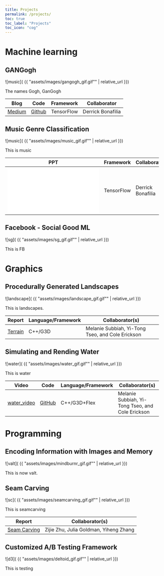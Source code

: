 ```yaml
---
title: Projects
permalink: /projects/
toc: true
toc_label: "Projects"
toc_icon: "cog"
---
```



# Machine learning

## GANGogh

![music]( {{ "assets/images/gangogh_gif.gif"" | relative_url }})


The names Gogh, GanGogh

Blog | Code | Framework | Collaborator
--- | --- | --- | ---
 [Medium](https://towardsdatascience.com/gangogh-creating-art-with-gans-8d087d8f74a1) | [Github](https://github.com/rkjones4/GANGogh) | TensorFlow |  Derrick Bonafilia


## Music Genre Classification

![music]( {{ "assets/images/music_gif.gif"" | relative_url }})

This is music

PPT | Framework | Collaborator
--- | --- | --- 
![Genre Classification](/assets/pfs/genre.pdf) | TensorFlow | Derrick Bonafilia

## Facebook - Social Good ML

![sg]( {{ "assets/images/sg_gif.gif"" | relative_url }})

This is FB

# Graphics

## Procedurally Generated Landscapes

![landscape]( {{ "assets/images/landscape_gif.gif"" | relative_url }})

This is landscapes.

Report | Language/Framework | Collaborator(s)
--- | --- | ---
[Terrain](https://www.cs.williams.edu/~morgan/cs371-f16/gallery/4-midterm/terrain/report.md.html) | C++/G3D | Melanie Subbiah, Yi-Tong Tseo, and Cole Erickson

## Simulating and Rending Water

![water]( {{ "assets/images/water_gif.gif"" | relative_url }})

This is water

Video | Code | Language/Framework | Collaborator(s) 
--- | --- | --- | -- 
[water_video](https://www.youtube.com/watch?v=FS6nkQwO7pY) | [GitHub](https://github.com/YitongTseo/WaterSimulationAndRendering) | C++/G3D+Flex | Melanie Subbiah, Yi-Tong Tseo, and Cole Erickson

# Programming

## Encoding Information with Images and Memory

![valt]( {{ "assets/images/mindburnr_gif.gif"" | relative_url }})

This is now valt.

## Seam Carving

![sc]( {{ "assets/images/seamcarving_gif.gif"" | relative_url }})

This is seamcarving

Report | Collaborator(s)
--- | ---
[Seam Carving](/assets/pdfs/carving.pdf) | Zijie Zhu, Julia Goldman, Yiheng Zhang

## Customized A/B Testing Framework

![d3]( {{ "assets/images/deltoid_gif.gif"" | relative_url }})

This is testing

